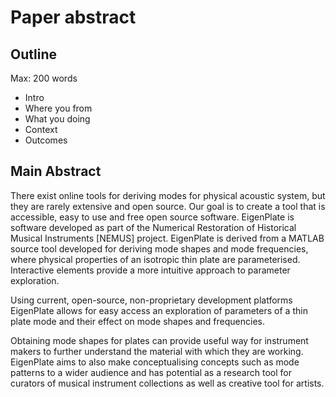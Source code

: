 # Paper abstract

## Outline

Max: 200 words

- Intro
- Where you from
- What you doing
- Context
- Outcomes

## Main Abstract

There exist online tools for deriving modes for physical acoustic system, but they are rarely extensive and open source. Our goal is to create a tool that is accessible, easy to use and free open source software. EigenPlate is software developed as part of the Numerical Restoration of Historical Musical Instruments [NEMUS] project. EigenPlate is derived from a MATLAB source tool developed for deriving mode shapes and mode frequencies, where physical properties of an isotropic thin plate are parameterised. Interactive elements provide a more intuitive approach to parameter exploration.

Using current, open-source, non-proprietary development platforms EigenPlate allows for easy access an exploration of parameters of a thin plate mode and their effect on mode shapes and frequencies. 

Obtaining mode shapes for plates can provide useful way for instrument makers to further understand the material with which they are working. EigenPlate aims to also make conceptualising concepts such as mode patterns to a wider audience and has potential as a research tool for curators of musical instrument collections as well as creative tool for artists.

<!--Online their exist tools for deriving modes for physical acoustic system but rarely are they extensive and open source." I would write "There exist online tools"}

"The EigenPlate is software developed as part of the Numerical Restoration of Historical Musical Instruments [NEMUS] project. Part of the NEMUS project remit is developing projects for the digital simulation and conservation of historic musical instruments. "

Maybe make it one sentence to describe NEMUS ?

-->